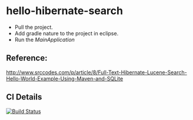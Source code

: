 # hello-hibernate-search
* Pull the project.
* Add gradle nature to the project in eclipse.
* Run the *MainApplication*

## Reference:
http://www.srccodes.com/p/article/8/Full-Text-Hibernate-Lucene-Search-Hello-World-Example-Using-Maven-and-SQLite


## CI Details
[![Build Status][1]][2]

[1]: https://secure.travis-ci.org/SwaroopG/hello-hibernate-search.png
[2]: http://www.travis-ci.org/SwaroopG/hello-hibernate-search
